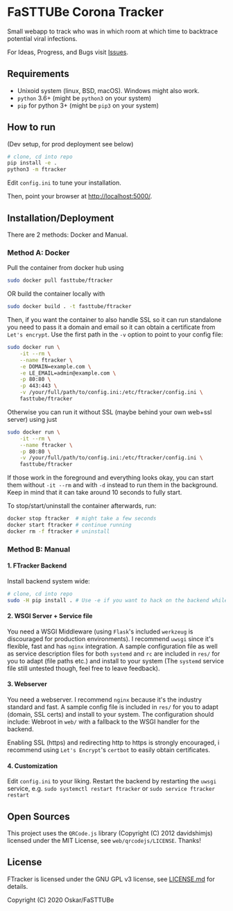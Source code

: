 # FaSTTUBe Corona Tracker

Small webapp to track who was in which room at which time to backtrace
potential viral infections.

For Ideas, Progress, and Bugs visit
[Issues](https://git.fasttube.de/FaSTTUBe/ftracker/issues).

## Requirements

- Unixoid system (linux, BSD, macOS). Windows might also work.
- `python` 3.6+ (might be `python3` on your system)
- `pip` for python 3+ (might be `pip3` on your system)

## How to run

(Dev setup, for prod deployment see below)

```bash
# clone, cd into repo
pip install -e .
python3 -m ftracker
```

Edit `config.ini` to tune your installation.

Then, point your browser at <http://localhost:5000/>.

## Installation/Deployment

There are 2 methods: Docker and Manual.

### Method A: Docker

Pull the container from docker hub using

```bash
sudo docker pull fasttube/ftracker
```

OR build the container locally with

```bash
sudo docker build . -t fasttube/ftracker
```

Then, if you want the container to also handle SSL so it can run standalone you
need to pass it a domain and email so it can obtain a certificate from `Let's
encrypt`. Use the first path in the `-v` option to point to your config file:

```bash
sudo docker run \
	-it --rm \
	--name ftracker \
	-e DOMAIN=example.com \
	-e LE_EMAIL=admin@example.com \
	-p 80:80 \
	-p 443:443 \
	-v /your/full/path/to/config.ini:/etc/ftracker/config.ini \
	fasttube/ftracker
```

Otherwise you can run it without SSL (maybe behind your own web+ssl server)
using just

```bash
sudo docker run \
	-it --rm \
	--name ftracker \
	-p 80:80 \
	-v /your/full/path/to/config.ini:/etc/ftracker/config.ini \
	fasttube/ftracker
```

If those work in the foreground and everything looks okay, you can start them
without `-it --rm` and with `-d` instead to run them in the background. Keep in
mind that it can take around 10 seconds to fully start.

To stop/start/uninstall the container afterwards, run:

```bash
docker stop ftracker  # might take a few seconds
docker start ftracker # continue running
docker rm -f ftracker # uninstall
```

### Method B: Manual

#### 1. FTracker Backend

Install backend system wide:
```bash
# clone, cd into repo
sudo -H pip install . # Use -e if you want to hack on the backend while installed.
```

#### 2. WSGI Server + Service file

You need a WSGI Middleware (using `Flask`'s included `werkzeug` is discouraged
for production environments). I recommend `uwsgi` since it's flexible, fast and
has `nginx` integration. A sample configuration file as well as service
description files for both `systemd` and `rc` are included in `res/` for you to
adapt (file paths etc.) and install to your system (The `systemd` service file
still untested though, feel free to leave feedback).

#### 3. Webserver

You need a webserver. I recommend `nginx` because it's the industry standard
and fast. A sample config file is included in `res/` for you to adapt (domain,
SSL certs) and install to your system. The configuration should include:
Webroot in `web/` with a fallback to the WSGI handler for the backend.

Enabling SSL (https) and redirecting http to https is strongly encouraged, i
recommend using `Let's Encrypt`'s `certbot` to easily obtain certificates.

#### 4. Customization

Edit `config.ini` to your liking. Restart the backend by restarting the `uwsgi`
service, e.g. `sudo systemctl restart ftracker` or `sudo service ftracker
restart`

## Open Sources

This project uses the `QRCode.js` library (Copyright (C) 2012 davidshimjs)
licensed under the MIT License, see `web/qrcodejs/LICENSE`. Thanks!

## License

FTracker is licensed under the GNU GPL v3 license, see
[LICENSE.md](https://git.fasttube.de/FaSTTUBe/ft-corona-tracker/src/branch/master/LICENSE.md)
for details.

Copyright (C) 2020 Oskar/FaSTTUBe

